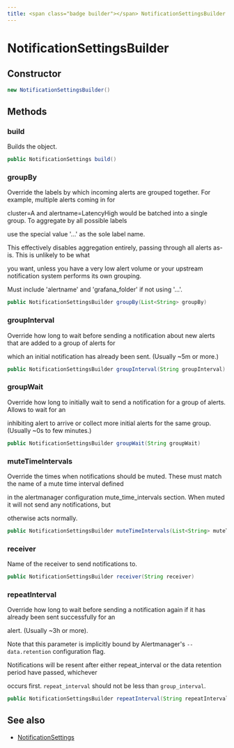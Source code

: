 ```yaml
---
title: <span class="badge builder"></span> NotificationSettingsBuilder
---
```

# <span class="badge builder"></span> NotificationSettingsBuilder

## Constructor

```java
new NotificationSettingsBuilder()
```
## Methods

### <span class="badge object-method"></span> build

Builds the object.

```java
public NotificationSettings build()
```

### <span class="badge object-method"></span> groupBy

Override the labels by which incoming alerts are grouped together. For example, multiple alerts coming in for

cluster=A and alertname=LatencyHigh would be batched into a single group. To aggregate by all possible labels

use the special value '...' as the sole label name.

This effectively disables aggregation entirely, passing through all alerts as-is. This is unlikely to be what

you want, unless you have a very low alert volume or your upstream notification system performs its own grouping.

Must include 'alertname' and 'grafana_folder' if not using '...'.

```java
public NotificationSettingsBuilder groupBy(List<String> groupBy)
```

### <span class="badge object-method"></span> groupInterval

Override how long to wait before sending a notification about new alerts that are added to a group of alerts for

which an initial notification has already been sent. (Usually ~5m or more.)

```java
public NotificationSettingsBuilder groupInterval(String groupInterval)
```

### <span class="badge object-method"></span> groupWait

Override how long to initially wait to send a notification for a group of alerts. Allows to wait for an

inhibiting alert to arrive or collect more initial alerts for the same group. (Usually ~0s to few minutes.)

```java
public NotificationSettingsBuilder groupWait(String groupWait)
```

### <span class="badge object-method"></span> muteTimeIntervals

Override the times when notifications should be muted. These must match the name of a mute time interval defined

in the alertmanager configuration mute_time_intervals section. When muted it will not send any notifications, but

otherwise acts normally.

```java
public NotificationSettingsBuilder muteTimeIntervals(List<String> muteTimeIntervals)
```

### <span class="badge object-method"></span> receiver

Name of the receiver to send notifications to.

```java
public NotificationSettingsBuilder receiver(String receiver)
```

### <span class="badge object-method"></span> repeatInterval

Override how long to wait before sending a notification again if it has already been sent successfully for an

alert. (Usually ~3h or more).

Note that this parameter is implicitly bound by Alertmanager's `--data.retention` configuration flag.

Notifications will be resent after either repeat_interval or the data retention period have passed, whichever

occurs first. `repeat_interval` should not be less than `group_interval`.

```java
public NotificationSettingsBuilder repeatInterval(String repeatInterval)
```

## See also

 * <span class="badge object-type-class"></span> [NotificationSettings](./object-NotificationSettings.md)
